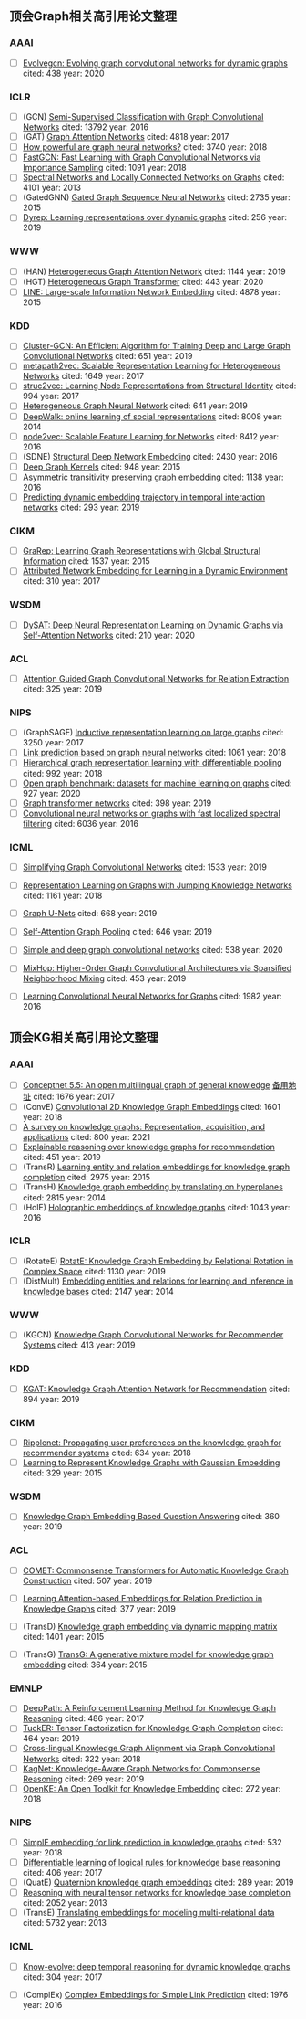 ## 顶会Graph相关高引用论文整理

### AAAI

- [ ] [Evolvegcn: Evolving graph convolutional networks for dynamic graphs](https://ojs.aaai.org/index.php/AAAI/article/view/5984)           cited: 438          year: 2020

### ICLR

- [ ] (GCN) [Semi-Supervised Classification with Graph Convolutional Networks](https://scholar.google.com/scholar?oi=bibs&cluster=9692529718922546949&btnI=1&hl=en)           cited: 13792        year: 2016
- [ ] (GAT) [Graph Attention Networks](https://scholar.google.com/scholar?oi=bibs&cluster=4768437242681188965&btnI=1&hl=en)           cited: 4818          year: 2017
- [ ] [How powerful are graph neural networks?](https://arxiv.org/abs/1810.00826)           cited: 3740          year: 2018
- [ ] [FastGCN: Fast Learning with Graph Convolutional Networks via Importance Sampling](https://scholar.google.com/scholar?oi=bibs&cluster=18054036108684442257&btnI=1&hl=en)           cited: 1091          year: 2018
- [ ] [Spectral Networks and Locally Connected Networks on Graphs](https://scholar.google.com/scholar?oi=bibs&cluster=1984741620850071008&btnI=1&hl=en)           cited: 4101          year: 2013
- [ ] (GatedGNN) [Gated Graph Sequence Neural Networks](https://scholar.google.com/scholar?oi=bibs&cluster=16266567510296342081&btnI=1&hl=en)           cited: 2735          year: 2015
- [ ] [Dyrep: Learning representations over dynamic graphs](https://par.nsf.gov/biblio/10099025)           cited: 256          year: 2019

### WWW

- [ ] (HAN) [Heterogeneous Graph Attention Network](https://scholar.google.com/scholar?oi=bibs&cluster=2606792084949543529&btnI=1&hl=en)           cited: 1144          year: 2019
- [ ] (HGT) [Heterogeneous Graph Transformer](https://scholar.google.com/scholar?oi=bibs&cluster=16598468994810916988&btnI=1&hl=en)           cited: 443          year: 2020
- [ ] [LINE: Large-scale Information Network Embedding](https://scholar.google.com/scholar?oi=bibs&cluster=3759946549720604760&btnI=1&hl=en)           cited: 4878          year: 2015

### KDD

- [ ] [Cluster-GCN: An Efficient Algorithm for Training Deep and Large Graph Convolutional Networks](https://scholar.google.com/scholar?oi=bibs&cluster=14397483630483785572&btnI=1&hl=en)       cited: 651      year: 2019
- [ ] [metapath2vec: Scalable Representation Learning for Heterogeneous Networks](https://scholar.google.com/scholar?oi=bibs&cluster=4626695118921633560&btnI=1&hl=en)           cited: 1649          year: 2017
- [ ] [struc2vec: Learning Node Representations from Structural Identity](https://scholar.google.com/scholar?oi=bibs&cluster=5501171254760871939&btnI=1&hl=en)           cited: 994          year: 2017
- [ ] [Heterogeneous Graph Neural Network](https://scholar.google.com/scholar?oi=bibs&cluster=1624805435605691117&btnI=1&hl=en)           cited: 641          year: 2019
- [ ] [DeepWalk: online learning of social representations](https://scholar.google.com/scholar?oi=bibs&cluster=12377823448928484080&btnI=1&hl=en)           cited: 8008          year: 2014
- [ ] [node2vec: Scalable Feature Learning for Networks](https://scholar.google.com/scholar?oi=bibs&cluster=126668957306349129&btnI=1&hl=en)           cited: 8412          year: 2016
- [ ] (SDNE) [Structural Deep Network Embedding](https://scholar.google.com/scholar?oi=bibs&cluster=8610745914304154694&btnI=1&hl=en)           cited: 2430          year: 2016
- [ ] [Deep Graph Kernels](https://scholar.google.com/scholar?oi=bibs&cluster=15402908290466620014&btnI=1&hl=en)           cited: 948          year: 2015
- [ ] [Asymmetric transitivity preserving graph embedding](https://dl.acm.org/doi/abs/10.1145/2939672.2939751)           cited: 1138         year: 2016
- [ ] [Predicting dynamic embedding trajectory in temporal interaction networks](https://dl.acm.org/doi/abs/10.1145/3292500.3330895)           cited: 293          year: 2019

### CIKM

- [ ] [GraRep: Learning Graph Representations with Global Structural Information](https://scholar.google.com/scholar?oi=bibs&cluster=6018496905324221124&btnI=1&hl=en)           cited: 1537          year: 2015
- [ ] [Attributed Network Embedding for Learning in a Dynamic Environment](https://scholar.google.com/scholar?oi=bibs&cluster=14745905695374852811&btnI=1&hl=en)           cited: 310          year: 2017

### WSDM

- [ ] [DySAT: Deep Neural Representation Learning on Dynamic Graphs via Self-Attention Networks](https://scholar.google.com/scholar?oi=bibs&cluster=13590878652850124054&btnI=1&hl=en)           cited: 210          year: 2020

### ACL

- [ ] [Attention Guided Graph Convolutional Networks for Relation Extraction](https://scholar.google.com/scholar?oi=bibs&cluster=17304472784829929435&btnI=1&hl=en)           cited: 325         year: 2019

### NIPS

- [ ] (GraphSAGE) [Inductive representation learning on large graphs](https://scholar.google.com/scholar?oi=bibs&cluster=10802896480404413344&btnI=1&hl=en)           cited: 3250          year: 2017
- [ ] [Link prediction based on graph neural networks](https://scholar.google.com/scholar?oi=bibs&cluster=11968553220977234326&btnI=1&hl=en)           cited: 1061          year: 2018
- [ ] [Hierarchical graph representation learning with differentiable pooling](https://scholar.google.com/scholar?oi=bibs&cluster=14312214754036446285&btnI=1&hl=en)           cited: 992          year: 2018
- [ ] [Open graph benchmark: datasets for machine learning on graphs](https://scholar.google.com/scholar?oi=bibs&cluster=4143980941711296523&btnI=1&hl=en)           cited: 927          year: 2020
- [ ] [Graph transformer networks](https://scholar.google.com/scholar?oi=bibs&cluster=10432505779472613736&btnI=1&hl=en)           cited: 398          year: 2019
- [ ] [Convolutional neural networks on graphs with fast localized spectral filtering](https://scholar.google.com/scholar?oi=bibs&cluster=18205894503371115148&btnI=1&hl=en)           cited: 6036          year: 2016

### ICML

- [ ] [Simplifying Graph Convolutional Networks](https://scholar.google.com/scholar?oi=bibs&cluster=17348071344751182786&btnI=1&hl=en)           cited: 1533          year: 2019
- [ ] [Representation Learning on Graphs with Jumping Knowledge Networks](https://scholar.google.com/scholar?oi=bibs&cluster=12324071567307935777&btnI=1&hl=en)           cited: 1161         year: 2018
- [ ] [Graph U-Nets](https://scholar.google.com/scholar?oi=bibs&cluster=2250116536319373587&btnI=1&hl=en)           cited: 668          year: 2019
- [ ] [Self-Attention Graph Pooling](https://scholar.google.com/scholar?oi=bibs&cluster=8950252210828065007&btnI=1&hl=en)           cited: 646          year: 2019
- [ ] [Simple and deep graph convolutional networks](https://scholar.google.com/scholar?oi=bibs&cluster=16283804483876681464&btnI=1&hl=en)           cited: 538          year: 2020
- [ ] [MixHop: Higher-Order Graph Convolutional Architectures via Sparsified Neighborhood Mixing](https://scholar.google.com/scholar?oi=bibs&cluster=8927230189965016671&btnI=1&hl=en)       cited: 453       year: 2019
- [ ] [Learning Convolutional Neural Networks for Graphs](https://scholar.google.com/scholar?oi=bibs&cluster=9917957179670149192&btnI=1&hl=en)           cited: 1982          year: 2016


## 顶会KG相关高引用论文整理

### AAAI 

- [ ] [Conceptnet 5.5: An open multilingual graph of general knowledge](https://www.aaai.org/ocs/index.php/AAAI/AAAI17/paper/viewPaper/14972)   [备用地址](https://www.academia.edu/download/57838451/14972-66535-1-PB.pdf)             cited: 1676            year: 2017
- [ ] (ConvE) [Convolutional 2D Knowledge Graph Embeddings](https://scholar.google.com/scholar?oi=bibs&cluster=18086027355742564589&btnI=1&hl=en)             cited: 1601            year: 2018
- [ ] [A survey on knowledge graphs: Representation, acquisition, and applications](https://ieeexplore.ieee.org/abstract/document/9416312/)             cited: 800            year: 2021
- [ ] [Explainable reasoning over knowledge graphs for recommendation](https://ojs.aaai.org/index.php/AAAI/article/view/4470)             cited: 451            year: 2019
- [ ] (TransR) [Learning entity and relation embeddings for knowledge graph completion](https://scholar.google.com/scholar?oi=bibs&cluster=2549317819510636362&btnI=1&hl=en)             cited: 2975            year: 2015
- [ ] (TransH) [Knowledge graph embedding by translating on hyperplanes](https://scholar.google.com/scholar?oi=bibs&cluster=14473423230387579969&btnI=1&hl=en)             cited: 2815            year: 2014
- [ ] (HolE) [Holographic embeddings of knowledge graphs](https://ojs.aaai.org/index.php/AAAI/article/view/10314)             cited: 1043            year: 2016

### ICLR

- [ ] (RotateE) [RotatE: Knowledge Graph Embedding by Relational Rotation in Complex Space](https://scholar.google.com/scholar?oi=bibs&cluster=9820389801132772086&btnI=1&hl=en)             cited: 1130            year: 2019
- [ ] (DistMult) [Embedding entities and relations for learning and inference in knowledge bases](https://arxiv.org/abs/1412.6575)             cited: 2147            year: 2014

### WWW

- [ ] (KGCN) [Knowledge Graph Convolutional Networks for Recommender Systems](https://scholar.google.com/scholar?oi=bibs&cluster=9018917457435458884&btnI=1&hl=en)             cited: 413            year: 2019

### KDD

- [ ] [KGAT: Knowledge Graph Attention Network for Recommendation](https://scholar.google.com/scholar?oi=bibs&cluster=16121581283781234537&btnI=1&hl=en)             cited: 894            year: 2019

### CIKM

- [ ] [Ripplenet: Propagating user preferences on the knowledge graph for recommender systems](https://dl.acm.org/doi/abs/10.1145/3269206.3271739)             cited: 634       year: 2018
- [ ] [Learning to Represent Knowledge Graphs with Gaussian Embedding](https://scholar.google.com/scholar?oi=bibs&cluster=2410940553306033110&btnI=1&hl=en)             cited: 329            year: 2015

### WSDM

- [ ] [Knowledge Graph Embedding Based Question Answering](https://scholar.google.com/scholar?oi=bibs&cluster=7766212477953250429&btnI=1&hl=en)             cited: 360            year: 2019

### ACL

- [ ] [COMET: Commonsense Transformers for Automatic Knowledge Graph Construction](https://scholar.google.com/scholar?oi=bibs&cluster=8611795880973524108&btnI=1&hl=en)             cited: 507            year: 2019

- [ ] [Learning Attention-based Embeddings for Relation Prediction in Knowledge Graphs](https://scholar.google.com/scholar?oi=bibs&cluster=5580960690435458978&btnI=1&hl=en)             cited: 377            year: 2019
- [ ] (TransD) [Knowledge graph embedding via dynamic mapping matrix](https://aclanthology.org/P15-1067.pdf)             cited: 1401            year: 2015
- [ ] (TransG) [TransG: A generative mixture model for knowledge graph embedding](https://arxiv.org/abs/1509.05488)             cited: 364            year: 2015

### EMNLP

- [ ] [DeepPath: A Reinforcement Learning Method for Knowledge Graph Reasoning](https://scholar.google.com/scholar?oi=bibs&cluster=13678530289575738006&btnI=1&hl=en)             cited: 486            year: 2017
- [ ] [TuckER: Tensor Factorization for Knowledge Graph Completion](https://scholar.google.com/scholar?oi=bibs&cluster=1135830429750095715&btnI=1&hl=en)             cited: 464            year: 2019
- [ ] [Cross-lingual Knowledge Graph Alignment via Graph Convolutional Networks](https://scholar.google.com/scholar?oi=bibs&cluster=14667566472477810652&btnI=1&hl=en)             cited: 322            year: 2018
- [ ] [KagNet: Knowledge-Aware Graph Networks for Commonsense Reasoning](https://scholar.google.com/scholar?oi=bibs&cluster=14433785585883556490&btnI=1&hl=en)             cited: 269            year: 2019
- [ ] [OpenKE: An Open Toolkit for Knowledge Embedding](https://scholar.google.com/scholar?oi=bibs&cluster=16856033401208063956&btnI=1&hl=en)             cited: 272            year: 2018

### NIPS

- [ ] [SimplE embedding for link prediction in knowledge graphs](https://scholar.google.com/scholar?oi=bibs&cluster=1390081697322675650&btnI=1&hl=en)             cited: 532            year: 2018
- [ ] [Differentiable learning of logical rules for knowledge base reasoning](https://scholar.google.com/scholar?oi=bibs&cluster=14303079091209893677&btnI=1&hl=en)             cited: 406            year: 2017
- [ ] (QuatE) [Quaternion knowledge graph embeddings](https://proceedings.neurips.cc/paper/8541-quaternion-knowledge-graph-embeddings)             cited: 289            year: 2019
- [ ] [Reasoning with neural tensor networks for knowledge base completion](https://scholar.google.com/scholar?oi=bibs&cluster=5128466705167926082&btnI=1&hl=en)             cited: 2052            year: 2013
- [ ] (TransE) [Translating embeddings for modeling multi-relational data](https://scholar.google.com/scholar?oi=bibs&cluster=8246464320979790535&btnI=1&hl=en)             cited: 5732            year: 2013

### ICML

- [ ] [Know-evolve: deep temporal reasoning for dynamic knowledge graphs](https://scholar.google.com/scholar?oi=bibs&cluster=4482301806882870821&btnI=1&hl=en)             cited: 304            year: 2017
- [ ] (ComplEx) [Complex Embeddings for Simple Link Prediction](https://scholar.google.com/scholar?oi=bibs&cluster=3538792764263491534&btnI=1&hl=en)             cited: 1976            year: 2016











